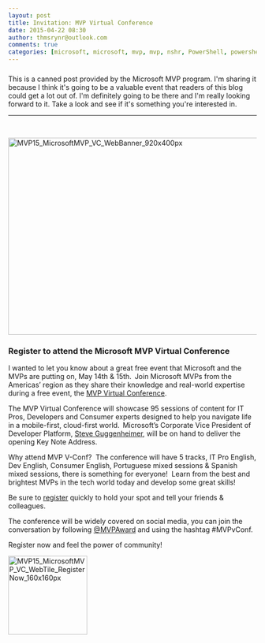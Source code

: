 ```yaml
---
layout: post
title: Invitation: MVP Virtual Conference
date: 2015-04-22 08:30
author: thmsrynr@outlook.com
comments: true
categories: [microsoft, microsoft, mvp, mvp, nshr, PowerShell, powershell]
---
```

<h3></h3>

<h3></h3>

<h3></h3>

This is a canned post provided by the Microsoft MVP program. I'm sharing it because I think it's going to be a valuable event that readers of this blog could get a lot out of. I'm definitely going to be there and I'm really looking forward to it. Take a look and see if it's something you're interested in.

<hr />

&nbsp;

<a href="http://www.workingsysadmin.com/wp-content/uploads/2015/04/MVP15_MicrosoftMVP_VC_WebBanner_920x400px.jpg"><img class=" size-full wp-image-189 aligncenter" src="http://www.workingsysadmin.com/wp-content/uploads/2015/04/MVP15_MicrosoftMVP_VC_WebBanner_920x400px.jpg" alt="MVP15_MicrosoftMVP_VC_WebBanner_920x400px" width="920" height="400" /></a>

<h3>Register to attend the Microsoft MVP Virtual Conference</h3>

I wanted to let you know about a great free event that Microsoft and the MVPs are putting on, May 14th &amp; 15th.  Join Microsoft MVPs from the Americas’ region as they share their knowledge and real-world expertise during a free event, the <a href="http://mvp.microsoft.com/en-us/virtualconference.aspx" target="_blank">MVP Virtual Conference</a>.

The MVP Virtual Conference will showcase 95 sessions of content for IT Pros, Developers and Consumer experts designed to help you navigate life in a mobile-first, cloud-first world.  Microsoft’s Corporate Vice President of Developer Platform, <a href="http://blogs.msdn.com/b/stevengu/archive/2015/04/02/announcing-the-mvp-virtual-conference.aspx" target="_blank">Steve Guggenheimer</a>, will be on hand to deliver the opening Key Note Address.

Why attend MVP V-Conf?  The conference will have 5 tracks, IT Pro English, Dev English, Consumer English, Portuguese mixed sessions &amp; Spanish mixed sessions, there is something for everyone!  Learn from the best and brightest MVPs in the tech world today and develop some great skills!

Be sure to <a href="http://mvp.microsoft.com/en-us/virtualconference.aspx" target="_blank">register</a> quickly to hold your spot and tell your friends &amp; colleagues.

The conference will be widely covered on social media, you can join the conversation by following <a href="https://twitter.com/MVPAward" target="_blank">@MVPAward</a> and using the hashtag #MVPvConf.

Register now and feel the power of community!

<a href="http://mvp.microsoft.com/en-us/virtualconference.aspx" target="_blank"><img class=" size-full wp-image-188 aligncenter" src="http://www.workingsysadmin.com/wp-content/uploads/2015/04/MVP15_MicrosoftMVP_VC_WebTile_RegisterNow_160x160px.png" alt="MVP15_MicrosoftMVP_VC_WebTile_RegisterNow_160x160px" width="160" height="160" /></a>
